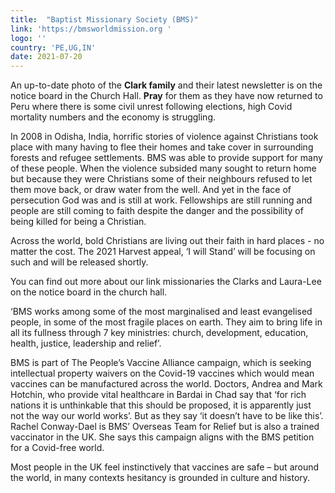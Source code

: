 ```yaml
---
title:  "Baptist Missionary Society (BMS)"
link: 'https://bmsworldmission.org '
logo: ''
country: 'PE,UG,IN'
date: 2021-07-20
---
```

An up-to-date photo of the **Clark family** and their latest newsletter is on the notice board in the Church Hall. **Pray** for them as they have now returned to Peru where there is some civil unrest following elections, high Covid mortality numbers and the economy is struggling. 

In 2008 in Odisha, India, horrific stories of violence against Christians took place with many having to flee their homes and take cover in surrounding forests and refugee settlements. BMS was able to provide support for many of these people.  When the violence subsided many sought to return home but because they were Christians some of their neighbours refused to let them move back, or draw water from the well.  And yet in the face of persecution God was and is still at work.  Fellowships are still running and people are still coming to faith despite the danger and the possibility of being killed for being a Christian. 

Across the world, bold Christians are living out their faith in hard places - no matter the cost.  The 2021 Harvest appeal, ‘I will Stand’ will be focusing on such and will be released shortly.

You can find out more about our link missionaries the Clarks and Laura-Lee on the notice board in the church hall.

‘BMS works among some of the most marginalised and least evangelised people, in some of the most fragile places on earth.  They aim to bring life in all its fullness through 7 key ministries: church, development, education, health, justice, leadership and relief’.

BMS is part of The People’s Vaccine Alliance campaign, which is seeking intellectual property waivers on the Covid-19 vaccines which would mean vaccines can be manufactured across the world. Doctors, Andrea and Mark Hotchin, who provide vital healthcare in Bardai in Chad say that ‘for rich nations it is unthinkable that this should be proposed, it is apparently just not the way our world works’.  But as they say ‘it doesn’t have to be like this’.  Rachel Conway-Dael is BMS’ Overseas Team for Relief but is also a trained vaccinator in the UK.   She says this campaign aligns with the BMS petition for a Covid-free world.

Most people in the UK feel instinctively that vaccines are safe – but around the world,  in many contexts hesitancy is grounded in culture and history. 